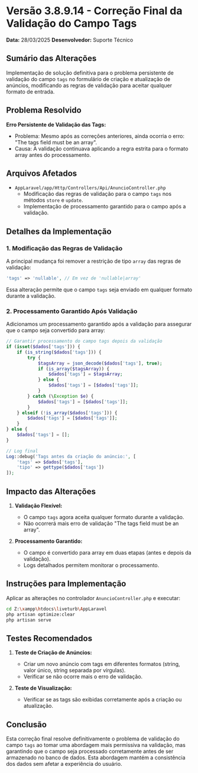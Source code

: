 # Versão 3.8.9.14 - Correção Final da Validação do Campo Tags

**Data:** 28/03/2025
**Desenvolvedor:** Suporte Técnico

## Sumário das Alterações

Implementação de solução definitiva para o problema persistente de validação do campo `tags` no formulário de criação e atualização de anúncios, modificando as regras de validação para aceitar qualquer formato de entrada.

## Problema Resolvido

**Erro Persistente de Validação das Tags:**
- Problema: Mesmo após as correções anteriores, ainda ocorria o erro: "The tags field must be an array".
- Causa: A validação continuava aplicando a regra estrita para o formato array antes do processamento.

## Arquivos Afetados

- `AppLaravel/app/Http/Controllers/Api/AnuncioController.php`
  - Modificação das regras de validação para o campo `tags` nos métodos `store` e `update`.
  - Implementação de processamento garantido para o campo após a validação.

## Detalhes da Implementação

### 1. Modificação das Regras de Validação

A principal mudança foi remover a restrição de tipo `array` das regras de validação:

```php
'tags' => 'nullable', // Em vez de 'nullable|array'
```

Essa alteração permite que o campo `tags` seja enviado em qualquer formato durante a validação.

### 2. Processamento Garantido Após Validação

Adicionamos um processamento garantido após a validação para assegurar que o campo seja convertido para array:

```php
// Garantir processamento do campo tags depois da validação
if (isset($dados['tags'])) {
    if (is_string($dados['tags'])) {
        try {
            $tagsArray = json_decode($dados['tags'], true);
            if (is_array($tagsArray)) {
                $dados['tags'] = $tagsArray;
            } else {
                $dados['tags'] = [$dados['tags']];
            }
        } catch (\Exception $e) {
            $dados['tags'] = [$dados['tags']];
        }
    } elseif (!is_array($dados['tags'])) {
        $dados['tags'] = [$dados['tags']];
    }
} else {
    $dados['tags'] = [];
}

// Log final
Log::debug('Tags antes da criação do anúncio:', [
    'tags' => $dados['tags'],
    'tipo' => gettype($dados['tags'])
]);
```

## Impacto das Alterações

1. **Validação Flexível:**
   - O campo `tags` agora aceita qualquer formato durante a validação.
   - Não ocorrerá mais erro de validação "The tags field must be an array".

2. **Processamento Garantido:**
   - O campo é convertido para array em duas etapas (antes e depois da validação).
   - Logs detalhados permitem monitorar o processamento.

## Instruções para Implementação

Aplicar as alterações no controlador `AnuncioController.php` e executar:
```bash
cd Z:\xampp\htdocs\liveturb\AppLaravel
php artisan optimize:clear
php artisan serve
```

## Testes Recomendados

1. **Teste de Criação de Anúncios:**
   - Criar um novo anúncio com tags em diferentes formatos (string, valor único, string separada por vírgulas).
   - Verificar se não ocorre mais o erro de validação.

2. **Teste de Visualização:**
   - Verificar se as tags são exibidas corretamente após a criação ou atualização.

## Conclusão

Esta correção final resolve definitivamente o problema de validação do campo `tags` ao tomar uma abordagem mais permissiva na validação, mas garantindo que o campo seja processado corretamente antes de ser armazenado no banco de dados. Esta abordagem mantém a consistência dos dados sem afetar a experiência do usuário. 